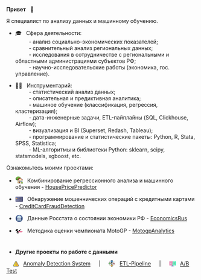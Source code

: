 **Привет** &nbsp; &#x1F44B;

Я специалист по анализу данных и машинному обучению.

* 🎓 &nbsp; Сфера деятельности:  
&ensp;&ensp;&ensp;&ensp;&nbsp; - анализ социально-экономических показателей;  
&ensp;&ensp;&ensp;&ensp;&nbsp; - сравнительный анализ региональных данных;  
&ensp;&ensp;&ensp;&ensp;&nbsp; - исследования в сотрудничестве с региональными и областными администрациями субъектов РФ;  
&ensp;&ensp;&ensp;&ensp;&nbsp; - научно-исследовательские работы (экономика, гос. управление).
   
* 👷‍♂️ &nbsp; Инструментарий:  
&ensp;&ensp;&ensp;&ensp;&nbsp; - статистический анализ данных;  
&ensp;&ensp;&ensp;&ensp;&nbsp; - описательная и предиктивная аналитика;  
&ensp;&ensp;&ensp;&ensp;&nbsp; - машиное обучение (классификация, регрессия, кластеризация);  
&ensp;&ensp;&ensp;&ensp;&nbsp; - дата-инженерные задачи, ETL-пайплайны (SQL, Clickhouse, Airflow);  
&ensp;&ensp;&ensp;&ensp;&nbsp; - визуализация и BI (Superset, Redash, Tableau);  
&ensp;&ensp;&ensp;&ensp;&nbsp; - программирование и статистические пакеты: Python, R, Stata, SPSS, Statistica;  
&ensp;&ensp;&ensp;&ensp;&nbsp; - ML-алгоритмы и библиотеки Python: sklearn, scipy, statsmodels, xgboost, etc.


Ознакомьтесь моими проектами:

- <img src='img/logo-house.png' valign='-0.2em' width='20'> &nbsp; Комбинирование регрессионного анализа и машинного обучения - <a href='https://achasovsky.github.io/house-prices/' target='_blank'>HousePricePredictor</a>

- <img src='img/logo-credit-card.png' valign='-0.35em' width='20'> &nbsp; Обнаружение мошеннических операций с кредитными картами - <a href='https://achasovsky.github.io/credit-card-fraud-detection/'>CreditCardFraudDetection</a>

- <img src='img/logo-economics.png' valign='-0.35em' width='20'> &nbsp; Данные Росстата о состоянии экономики РФ - <a href='https://achasovsky.github.io/economics-rus/'>EconomicsRus</a>

- <img src='img/logo-motogp.png' valign='-0.15em' width='20'> &nbsp; Методика оценки чемпионата MotoGP - <a href='https://achasovsky.github.io/motogp-analytics/'>MotogpAnalytics</a>

#

- **Другие проекты по работе с данными**

&ensp;&ensp; <img src='img/logo-alert.png' valign='-0.2em' width='15'> &nbsp; [Anomaly Detection System](https://github.com/achasovsky/anomaly-detection-system)  &ensp;&ensp; | &ensp;&ensp; <img src='img/logo-etl.png'  valign='-0.2em' width='17'> &nbsp; [ETL-Pipeline](https://github.com/achasovsky/etl-pipeline)  &ensp;&ensp; | &ensp;&ensp; <img src='img/logo-ab.png'  valign='-0.3em' width='17'> &nbsp; [A/B Test](https://github.com/achasovsky/ab-testing)
